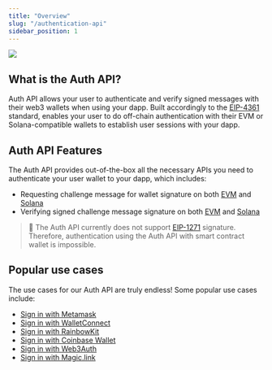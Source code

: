 ```yaml
---
title: "Overview"
slug: "/authentication-api"
sidebar_position: 1
--- 
```


![](/img/content/594b455-image.png)

## What is the Auth API?

Auth API allows your user to authenticate and verify signed messages with their web3 wallets when using your dapp. Built accordingly to the [EIP-4361](https://eips.ethereum.org/EIPS/eip-4361) standard, enables your user to do off-chain authentication with their EVM or Solana-compatible wallets to establish user sessions with your dapp.

## Auth API Features

The Auth API provides out-of-the-box all the necessary APIs you need to authenticate your user wallet to your dapp, which includes:

- Requesting challenge message for wallet signature on both [EVM](https://docs.moralis.io/reference/requestchallengeevm) and [Solana](https://docs.moralis.io/reference/requestchallengesolana)
- Verifying signed challenge message signature on both [EVM](https://swagger.moralis.io/auth/#/Challenge/verifyChallengeEvm) and [Solana](https://swagger.moralis.io/auth/#/Challenge/verifyChallengeSolana)

> 📘 The Auth API currently does not support [EIP-1271](https://eips.ethereum.org/EIPS/eip-1271) signature. Therefore, authentication using the Auth API with smart contract wallet is impossible.

## Popular use cases

The use cases for our Auth API are truly endless! Some popular use cases include:

- [Sign in with Metamask](/authentication-api/tutorials/how-to-sign-in-with-metamask)
- [Sign in with WalletConnect](/authentication-api/tutorials/how-to-sign-in-with-walletconnect)
- [Sign in with RainbowKit](/authentication-api/tutorials/how-to-sign-in-with-rainbowkit)
- [Sign in with Coinbase Wallet](/authentication-api/tutorials/how-to-sign-in-with-coinbase-wallet)
- [Sign in with Web3Auth](/authentication-api/tutorials/how-to-sign-in-with-web3authio)
- [Sign in with Magic.link](/authentication-api/tutorials/how-to-sign-in-with-magiclink)